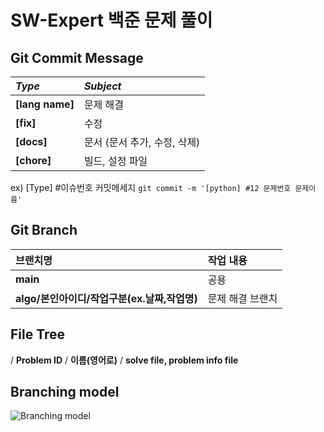 # SW-Expert 백준 문제 풀이


## Git Commit Message

| _Type_          | _Subject_                    |
| :-------------- | :--------------------------- |
| **[lang name]** | 문제 해결                    |
| **[fix]**       | 수정                         |
| **[docs]**      | 문서 (문서 추가, 수정, 삭제) |
| **[chore]**     | 빌드, 설정 파일              |

ex) [Type] #이슈번호 커밋메세지 `git commit -m '[python] #12 문제번호 문제이름'`

## Git Branch

| 브랜치명                                     | 작업 내용        |
| :------------------------------------------- | :--------------- |
| **main**                                     | 공용             |
| **algo/본인아이디/작업구분(ex.날짜,작업명)** | 문제 해결 브랜치 |

## File Tree

/ **Problem ID** / **이름(영어로)** / **solve file, problem info file**

## Branching model

![Branching model](https://github.com/SSAFY-10th/algorithm/assets/33440010/3d370256-db41-43c5-8043-cc50d0b4a880)

